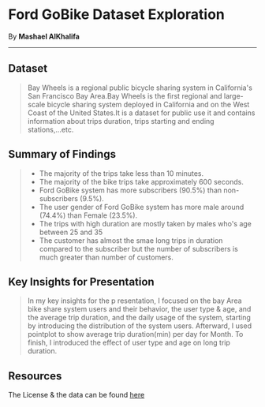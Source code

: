 # Ford GoBike Dataset Exploration
By **Mashael AlKhalifa**

------------


## Dataset

> Bay Wheels is a regional public bicycle sharing system in California's San Francisco Bay Area.Bay Wheels is the first regional and large-scale bicycle sharing system deployed in California and on the West Coast of the United States.It is a dataset for public use it and contains information about trips duration, trips starting and ending stations,...etc.

## Summary of Findings
> - The majority of the trips take less than 10 minutes.
> - The majority of the bike trips take approximately 600 seconds.
> - Ford GoBike system has more subscribers (90.5%) than non-subscribers (9.5%).
> - The user gender of Ford GoBike system has more male around (74.4%) than Female (23.5%).
> - The trips with high duration are mostly taken by males who's age between 25 and 35
> - The customer has almost the smae long trips in duration compared to the subscriber but the number of subscribers is much greater than number of customers.


## Key Insights for Presentation

> In my key insights for the p resentation, I focused on the bay Area bike share system users and their behavior, the user type & age, and the average trip duration, and the daily usage of the system, starting by introducing the distribution of the system users. Afterward, I used pointplot to show average trip duration(min) per day for Month. To finish, I introduced the effect of user type and age on long trip duration.


## Resources 
The License & the data can be found [here](https://baywheels-assets.s3.amazonaws.com/data-license-agreement.html) 